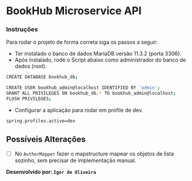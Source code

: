 # BookHub Microservice API

### Instruções

Para rodar o projeto de forma correta siga os passos a seguir:

- Ter instalado o banco de dados MariaDB versão 11.3.2 (porta 3306).
- Após instalado, rode o Script abaixo como administrador do banco de dados (root).
```sh
CREATE DATABASE bookhub_db;

CREATE USER bookhub_admin@localhost IDENTIFIED BY 'admin';
GRANT ALL PRIVILEGES ON bookhub_db.* TO bookhub_admin@localhost;
FLUSH PRIVILEGES;
```
- Configurar a aplicação para rodar em profile de dev.
```sh
spring.profiles.active=dev
```

## Possíveis Alterações
- [ ] No `AuthorMapper` fazer o mapstructure mapear os objetos de lista sozinho, sem precisar de implementação manual.


**Desenvolvido por: `Igor de Oliveira`**



